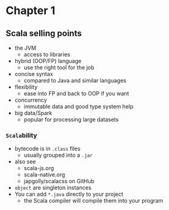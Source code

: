 # Chapter 1

## Scala selling points
- the JVM
  - access to libraries
- hybrid (OOP/FP) language
  - use the right tool for the job
- concise syntax
  - compared to Java and similar languages
- flexibility
  - ease into FP and back to OOP if you want
- concurrency
  - immutable data and good type system help
- big data/Spark
  - popular for processing large datasets

### `Scala`bility
- bytecode is in `.class` files
  - usually grouped into a `.jar`
- also see
  - scala-js.org
  - scala-native.org
  - japgolly/scalacss on GitHub
- `object` are singleton instances
- You can add `*.java` directly to your project
  - the Scala compiler will compile them into your program
